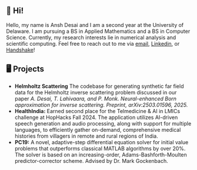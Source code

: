 ## 👋 Hi!
Hello, my name is Ansh Desai and I am a second year at the University of Delaware. I am pursuing a BS in Applied Mathematics and a BS in Computer Science. Currently, my research interests lie in numerical analysis and scientific computing. Feel free to reach out to me via <a href="mailto:adesai@udel.edu">email</a>, <a href="https://www.linkedin.com/in/ansh-desai-444145250/" rel="external">Linkedin</a>, or <a href="https://udel.joinhandshake.com/stu/users/49917011" rel="external">Handshake</a>!  
## 🖥 Projects
<ul>
  <li> <strong>Helmholtz Scattering</strong> The codebase for generating synthetic far field data for the Helmholtz inverse scattering problem discussed in our paper
        <em>A. Desai, T. Lahivaara, and P. Monk. Neural-enhanced Born approximation for inverse scattering. Preprint, arXiv:2503.01596, 2025.</em>
  <li> <strong>HealthIndia:</strong> Earned second place for the Telmedicine & AI in LMICs challenge at HopHacks Fall 2024. The application utilizes AI-driven speech generation and audio processing, along with support for multiple languages, to efficiently gather on-demand, comprehensive medical histories from villagers in remote and rural regions of India.</li>
  <li> <strong>PC19:</strong> A novel, adaptive-step differential equation solver for initial value problems that outperforms classical MATLAB algorithms by over 20%. The solver is based on an increasing-order, Adams-Bashforth-Moulten predictor-corrector scheme. Advised by Dr. Mark Gockenbach.
</ul>
<!---
AnshDesai1/AnshDesai1 is a ✨ special ✨ repository because its `README.md` (this file) appears on your GitHub profile.
You can click the Preview link to take a look at your changes.
--->
